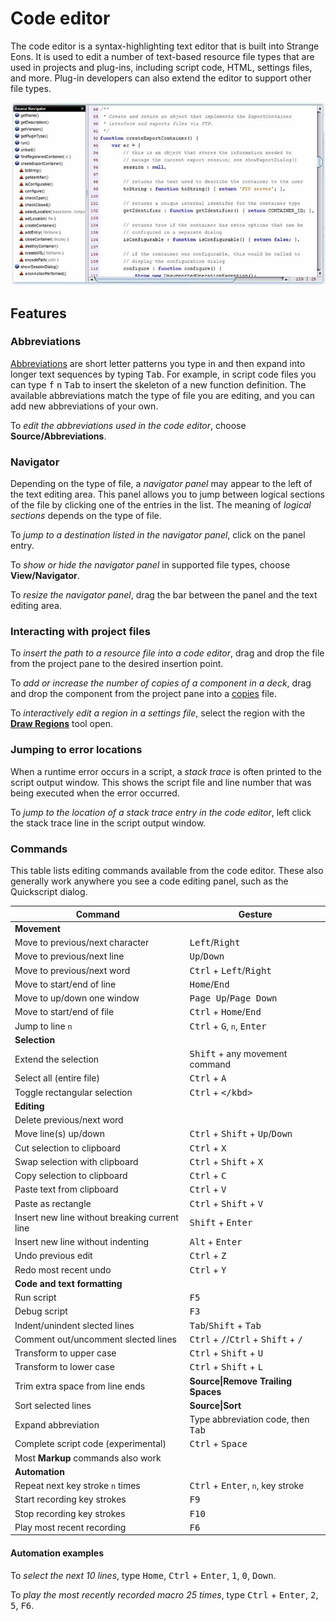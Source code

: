 # Code editor

The code editor is a syntax-highlighting text editor that is built into Strange Eons. It is used to edit a number of text-based resource file types that are used in projects and plug-ins, including script code, HTML, settings files, and more. Plug-in developers can also extend the editor to support other file types.

![A code editor window](images/code-editor.jpg)

## Features

### Abbreviations

[Abbreviations](um-gc-abbreviations.md ) are short letter patterns you type in and then expand into longer text sequences by typing <kbd>Tab</kbd>. For example, in script code files you can type <kbd>f</kbd> <kbd>n</kbd> <kbd>Tab</kbd> to insert the skeleton of a new function definition. The available abbreviations match the type of file you are editing, and you can add new abbreviations of your own.

To *edit the abbreviations used in the code editor*, choose **Source/Abbreviations**.

### Navigator

Depending on the type of file, a *navigator panel* may appear to the left of the text editing area. This panel allows you to jump between logical sections of the file by clicking one of the entries in the list. The meaning of *logical sections* depends on the type of file.

To *jump to a destination listed in the navigator panel*, click on the panel entry.

To *show or hide the navigator panel* in supported file types, choose **View/Navigator**.

To *resize the navigator panel*, drag the bar between the panel and the text editing area.

### Interacting with project files

To *insert the path to a resource file into a code editor*, drag and drop the file from the project pane to the desired insertion point.

To *add or increase the number of copies of a component in a deck*, drag and drop the component from the project pane into a [copies](um-proj-deck-task.md#the-copies-file) file.

To *interactively edit a region in a settings file*, select the region with the **[Draw Regions](dm-draw-regions.md)** tool open.

### Jumping to error locations

When a runtime error occurs in a script, a *stack trace* is often printed to the script output window. This shows the script file and line number that was being executed when the error occurred.

To *jump to the location of a stack trace entry in the code editor*, left click the stack trace line in the script output window.

### Commands

This table lists editing commands available from the code editor. These also generally work anywhere you see a code editing panel, such as the Quickscript dialog.

| Command                         | Gesture                            |
| ------------------------------- | ---------------------------------- |
| **Movement**                    |                                    |
| Move to previous/next character | <kbd>Left</kbd>/<kbd>Right</kbd> |
| Move to previous/next line      | <kbd>Up</kbd>/<kbd>Down</kbd>    |
| Move to previous/next word | 	<kbd>Ctrl</kbd> + <kbd>Left</kbd>/<kbd>Right</kbd>|
| Move to start/end of line | <kbd>Home</kbd>/<kbd>End</kbd> |
| Move to up/down one window | <kbd>Page Up</kbd>/<kbd>Page Down</kbd> |
| Move to start/end of file | <kbd>Ctrl</kbd> + <kbd>Home</kbd>/<kbd>End</kbd> |
| Jump to line `n` | <kbd>Ctrl</kbd> + <kbd>G</kbd>, `n`, <kbd>Enter</kbd> |
| **Selection** | |
| Extend the selection | <kbd>Shift</kbd> + any movement command |
| Select all (entire file) | <kbd>Ctrl</kbd> + <kbd>A</kbd> |
| Toggle rectangular selection | <kbd>Ctrl</kbd> + <kbd>\</kbd> |
| **Editing** | |
| Delete previous/next word | |
| Move line(s) up/down | <kbd>Ctrl</kbd> + <kbd>Shift</kbd> + <kbd>Up</kbd>/<kbd>Down</kbd> |
| Cut selection to clipboard | <kbd>Ctrl</kbd> + <kbd>X</kbd> |
| Swap selection with clipboard | <kbd>Ctrl</kbd> + <kbd>Shift</kbd> + <kbd>X</kbd> |
| Copy selection to clipboard | <kbd>Ctrl</kbd> + <kbd>C</kbd> |
| Paste text from clipboard | <kbd>Ctrl</kbd> + <kbd>V</kbd> |
| Paste as rectangle | <kbd>Ctrl</kbd> + <kbd>Shift</kbd> + <kbd>V</kbd> |
| Insert new line without breaking current line | <kbd>Shift</kbd> + <kbd>Enter</kbd> |
| Insert new line without indenting | <kbd>Alt</kbd> + <kbd>Enter</kbd> |
| Undo previous edit | <kbd>Ctrl</kbd> + <kbd>Z</kbd> |
| Redo most recent undo | <kbd>Ctrl</kbd> + <kbd>Y</kbd> |
| **Code and text formatting** | |
| Run script | <kbd>F5</kbd> |
| Debug script | <kbd>F3</kbd> |
| Indent/unindent slected lines | <kbd>Tab</kbd>/<kbd>Shift</kbd> + <kbd>Tab</kbd> |
| Comment out/uncomment slected lines | <kbd>Ctrl</kbd> + <kbd>/</kbd>/<kbd>Ctrl</kbd> + <kbd>Shift</kbd> + <kbd>/</kbd> |
| Transform to upper case | <kbd>Ctrl</kbd> + <kbd>Shift</kbd> + <kbd>U</kbd> |
| Transform to lower case | <kbd>Ctrl</kbd> + <kbd>Shift</kbd> + <kbd>L</kbd> |
| Trim extra space from line ends | **Source\|Remove Trailing Spaces** |
| Sort selected lines | **Source\|Sort** |
| Expand abbreviation | Type abbreviation code, then <kbd>Tab</kbd> |
| Complete script code (experimental) | <kbd>Ctrl</kbd> + <kbd>Space</kbd> |
| Most **Markup** commands also work | |
| **Automation** | |
| Repeat next key stroke `n` times | <kbd>Ctrl</kbd> + <kbd>Enter</kbd>, `n`, key stroke |
| Start recording key strokes | <kbd>F9</kbd> |
| Stop recording key strokes | <kbd>F10</kbd> |
| Play most recent recording | <kbd>F6</kbd> |

#### Automation examples

To *select the next 10 lines*, type <kbd>Home</kbd>, <kbd>Ctrl</kbd> + <kbd>Enter</kbd>, <kbd>1</kbd>, <kbd>0</kbd>, <kbd>Down</kbd>.

To *play the most recently recorded macro 25 times*, type <kbd>Ctrl</kbd> + <kbd>Enter</kbd>, <kbd>2</kbd>, <kbd>5</kbd>, <kbd>F6</kbd>.









